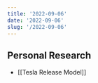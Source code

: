 ```yaml
---
title: '2022-09-06'
date: '2022-09-06'
slug: '/2022-09-06'
---
```


## Personal Research

- [[Tesla Release Model]]
